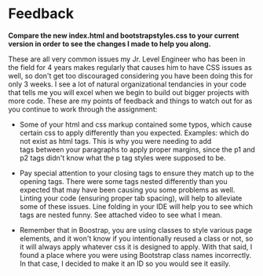 # Feedback

**Compare the new index.html and bootstrapstyles.css to your current version in order to see the changes I made to help you along.** 

These are all very common issues my Jr. Level Engineer who has been in the field for 4 years makes regularly that causes him to have CSS issues as well, so don't get too discouraged considering you have been doing this for only 3 weeks. I see a lot of natural organizational tendancies in your code that tells me you will excel when we begin to build out bigger projects with more code. These are my points of feedback and things to watch out for as you continue to work through the assignment:

* Some of your html and css markup contained some typos, which cause certain css to apply differently than you expected. Examples: <p1> <p2> which do not exist as html tags. This is why you were needing to add <br> tags between your paragraphs to apply proper margins, since the p1 and p2 tags didn't know what the p tag styles were supposed to be.

* Pay special attention to your closing tags to ensure they match up to the opening tags. There were some tags nested differently than you expected that may have been causing you some problems as well. Linting your code (ensuring proper tab spacing), will help to alleviate some of these issues. Line folding in your IDE will help you to see which tags are nested funny. See attached video to see what I mean. 

* Remember that in Boostrap, you are using classes to style various page elements, and it won't know if you intentionally reused a class or not, so it will always apply whatever css it is designed to apply. With that said, I found a place where you were using Bootstrap class names incorrectly. In that case, I decided to make it an ID so you would see it easily.



